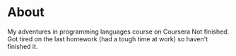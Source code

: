# About
My adventures in programming languages course on Coursera 
Not finished. 
Got tired on the last homework (had a tough time at work) so haven't finished it.